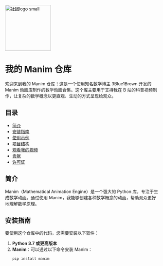 <img src="https://user-images.githubusercontent.com/60817795/111877717-7fd04500-89df-11eb-97b1-e946ae36fa87.png" alt="社团logo small" width="150">

# 我的 Manim 仓库

欢迎来到我的 Manim 仓库！这是一个使用知名数学博主 3Blue1Brown 开发的 Manim 动画库制作的数学动画合集。这个库主要用于支持我在 B 站的科普视频制作，让复杂的数学概念以更直观、生动的方式呈现给观众。

## 目录

- [简介](#简介)
- [安装指南](#安装指南)
- [使用示例](#使用示例)
- [项目结构](#项目结构)
- [观看我的视频](#观看我的视频)
- [贡献](#贡献)
- [许可证](#许可证)

## 简介

Manim（Mathematical Animation Engine）是一个强大的 Python 库，专注于生成数学动画。通过使用 Manim，我能够创建各种数学概念的动画，帮助观众更好地理解数学原理。

## 安装指南

要使用这个仓库中的代码，您需要安装以下软件：

1. **Python 3.7 或更高版本**
2. **Manim**：可以通过以下命令安装 Manim：
   ```bash
   pip install manim
